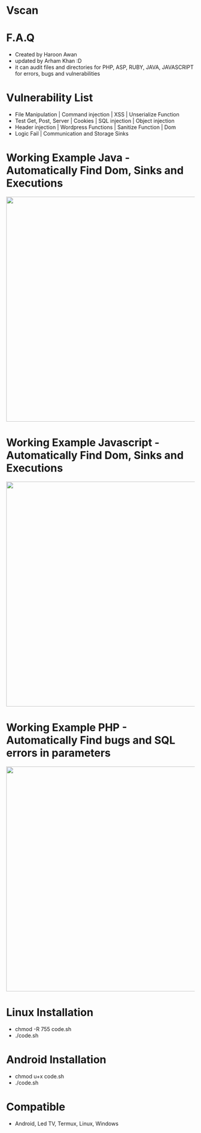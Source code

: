 # Vscan

# F.A.Q

- Created by Haroon Awan 
- updated by Arham Khan :D 
- it can audit files and directories for PHP, ASP, RUBY, JAVA, JAVASCRIPT for errors, bugs and vulnerabilities

# Vulnerability List
- File Manipulation | Command injection | XSS | Unserialize Function
- Test Get, Post, Server | Cookies | SQL injection | Object injection
- Header injection | Wordpress Functions | Sanitize Function | Dom
- Logic Fail | Communication and Storage Sinks


# Working Example Java - Automatically Find Dom, Sinks and Executions
<div align="center">
    <img src="https://i.ibb.co/6DBnhRk/java.png" width="600px"</img> 
</div>

# Working Example Javascript - Automatically Find Dom, Sinks and Executions
<div align="center">
    <img src="https://i.ibb.co/YyZ21zN/java2.png" width="600px"</img> 
</div>

# Working Example PHP - Automatically Find bugs and SQL errors in parameters
<div align="center">
    <img src="https://i.ibb.co/s6PMLh7/php-sql.png" width="600px"</img> 
</div>

# Linux Installation
- chmod -R 755 code.sh
- ./code.sh

# Android Installation
- chmod u+x code.sh
- ./code.sh

# Compatible
- Android, Led TV, Termux, Linux, Windows
